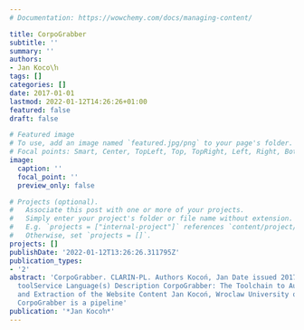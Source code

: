 ```yaml
---
# Documentation: https://wowchemy.com/docs/managing-content/

title: CorpoGrabber
subtitle: ''
summary: ''
authors:
- Jan Koco\ŉ
tags: []
categories: []
date: 2017-01-01
lastmod: 2022-01-12T14:26:26+01:00
featured: false
draft: false

# Featured image
# To use, add an image named `featured.jpg/png` to your page's folder.
# Focal points: Smart, Center, TopLeft, Top, TopRight, Left, Right, BottomLeft, Bottom, BottomRight.
image:
  caption: ''
  focal_point: ''
  preview_only: false

# Projects (optional).
#   Associate this post with one or more of your projects.
#   Simply enter your project's folder or file name without extension.
#   E.g. `projects = ["internal-project"]` references `content/project/deep-learning/index.md`.
#   Otherwise, set `projects = []`.
projects: []
publishDate: '2022-01-12T13:26:26.311795Z'
publication_types:
- '2'
abstract: 'CorpoGrabber. CLARIN-PL. Authors Kocoń, Jan Date issued 2017-06-28 Type
  toolService Language(s) Description CorpoGrabber: The Toolchain to Automatic Acquiring
  and Extraction of the Website Content Jan Kocoń, Wroclaw University of Technology
  CorpoGrabber is a pipeline'
publication: '*Jan Kocoŉ*'
---
```


